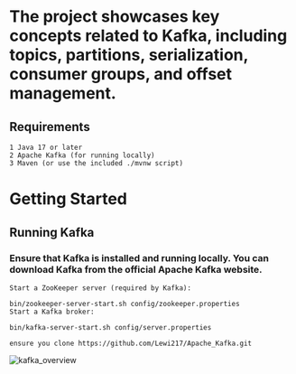# The project showcases key concepts related to Kafka, including topics, partitions, serialization, consumer groups, and offset management.
## Requirements

    1 Java 17 or later
    2 Apache Kafka (for running locally)
    3 Maven (or use the included ./mvnw script)


# Getting Started
## Running Kafka
### Ensure that Kafka is installed and running locally. You can download Kafka from the official Apache Kafka website.

    Start a ZooKeeper server (required by Kafka):

    bin/zookeeper-server-start.sh config/zookeeper.properties
    Start a Kafka broker:

    bin/kafka-server-start.sh config/server.properties   

    ensure you clone https://github.com/Lewi217/Apache_Kafka.git



  ![kafka_overview](https://github.com/user-attachments/assets/b8953050-fc96-4b9e-b4d9-c180d275c403)
